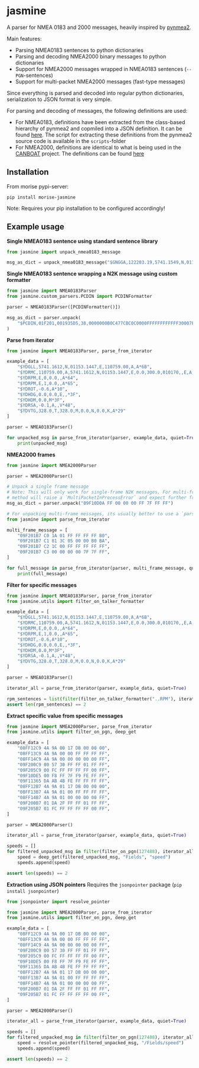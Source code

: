 # jasmine

A parser for NMEA 0183 and 2000 messages, heavily inspired by [pynmea2](https://github.com/Knio/pynmea2).

Main features:

* Parsing NMEA0183 sentences to python dictionaries
* Parsing and decoding NMEA2000 binary messages to python dictionaries
* Support for NMEA2000 messages wrapped in NMEA0183 sentences (``--PGN``-sentences)
* Support for multi-packet NMEA2000 messages (fast-type messages)

Since everything is parsed and decoded into regular python dictionaries, serialization to JSON format is very simple.

For parsing and decoding of messages, the following definitions are used:

- For NMEA0183, definitions have been extracted from the class-based hierarchy of pynmea2 and copmiled into a JSON definition. It can be found [here](https://github.com/RISE-MO/jasmine/blob/master/jasmine/nmea0183_sentence_formatters.json). The script for extracting these definitions from the pynmea2 source code is available in the ``scripts``-folder
- For NMEA2000, definitions are identical to what is being used in the [CANBOAT](https://github.com/canboat/canboat) project. The definitions can be found [here](https://github.com/RISE-MO/jasmine/blob/master/jasmine/nmea2000_pgn_specifications.json)

## Installation
From morise pypi-server:
```
pip install morise-jasmine
```

Note: Requires your pip installation to be configured accordingly!

## Example usage

**Single NMEA0183 sentence using standard sentence library**
```python
from jasmine import unpack_nmea0183_message

msg_as_dict = unpack_nmea0183_message("$GNGGA,122203.19,5741.1549,N,01153.1748,E,4,37,0.5,4.03,M,35.78,M,,*72")
```
**Single NMEA0183 sentence wrapping a N2K message using custom formatter**
```python
from jasmine import NMEA0183Parser
from jasmine.custom_parsers.PCDIN import PCDINFormatter

parser = NMEA0183Parser([PCDINFormatter()])

msg_as_dict = parser.unpack(
    "$PCDIN,01F201,001935D5,38,0000000B0C477CBC0C0000FFFFFFFFFFFF30007F000000000000*26"
)
```

**Parse from iterator**
```python
from jasmine import NMEA0183Parser, parse_from_iterator

example_data = [
    "$YDGLL,5741.1612,N,01153.1447,E,110759.00,A,A*6B",
    "$YDRMC,110759.00,A,5741.1612,N,01153.1447,E,0.0,300.0,010170,,E,A,C*72",
    "$YDRPM,E,0,0.0,,A*64",
    "$YDRPM,E,1,0.0,,A*65",
    "$YDROT,-0.6,A*10",
    "$YDHDG,0.0,0.0,E,,*3F",
    "$YDHDM,0.0,M*3F",
    "$YDRSA,-0.1,A,,V*48",
    "$YDVTG,328.0,T,328.0,M,0.0,N,0.0,K,A*29"
]

parser = NMEA0183Parser()

for unpacked_msg in parse_from_iterator(parser, example_data, quiet=True):
    print(unpacked_msg)
```

**NMEA2000 frames**
```python
from jasmine import NMEA2000Parser

parser = NMEA2000Parser()

# Unpack a single frame message
# Note: This will only work for single-frame N2K messages. For multi-frame messages, the unpack
# method will raise a `MultiPacketInProcessError` and expect further frames to be provided
msg_as_dict = parser.unpack("09F10D0A FF 00 00 00 FF 7F FF FF")

# For unpacking multi-frame messages, its usually better to use a `parse_from_iterator` setup, such as:
from jasmine import parse_from_iterator

multi_frame_message = [
    "09F201B7 C0 1A 01 FF FF FF FF B0",
    "09F201B7 C1 81 3C 05 00 00 B0 BA",
    "09F201B7 C2 1C 00 FF FF FF FF FF",
    "09F201B7 C3 00 00 00 00 7F 7F FF",
]

for full_message in parse_from_iterator(parser, multi_frame_message, quiet=True):
    print(full_message)

```

**Filter for specific messages**
```python
from jasmine import NMEA0183Parser, parse_from_iterator
from jasmine.utils import filter_on_talker_formatter

example_data = [
    "$YDGLL,5741.1612,N,01153.1447,E,110759.00,A,A*6B",
    "$YDRMC,110759.00,A,5741.1612,N,01153.1447,E,0.0,300.0,010170,,E,A,C*72",
    "$YDRPM,E,0,0.0,,A*64",
    "$YDRPM,E,1,0.0,,A*65",
    "$YDROT,-0.6,A*10",
    "$YDHDG,0.0,0.0,E,,*3F",
    "$YDHDM,0.0,M*3F",
    "$YDRSA,-0.1,A,,V*48",
    "$YDVTG,328.0,T,328.0,M,0.0,N,0.0,K,A*29"
]

parser = NMEA0183Parser()

iterator_all = parse_from_iterator(parser, example_data, quiet=True)

rpm_sentences = list(filter(filter_on_talker_formatter("..RPM"), iterator_all))
assert len(rpm_sentences) == 2
```

**Extract specific value from specific messages**
```python
from jasmine import NMEA2000Parser, parse_from_iterator
from jasmine.utils import filter_on_pgn, deep_get

example_data = [
    "08FF12C9 4A 9A 00 17 DB 00 00 00",
    "08FF13C9 4A 9A 00 00 FF FF FF FF",
    "08FF14C9 4A 9A 00 00 00 00 00 FF",
    "09F200C9 00 57 30 FF FF 01 FF FF",
    "09F205C9 00 FC FF FF FF FF 00 FF",
    "09F10DE5 00 F8 FF 7F F9 FE FF FF",
    "09F11365 DA AB 4B FE FF FF FF FF",
    "08FF12B7 4A 9A 01 17 DB 00 00 00",
    "08FF13B7 4A 9A 01 00 FF FF FF FF",
    "08FF14B7 4A 9A 01 00 00 00 00 FF",
    "09F200B7 01 DA 2F FF FF 01 FF FF",
    "09F205B7 01 FC FF FF FF FF 00 FF",
]

parser = NMEA2000Parser()

iterator_all = parse_from_iterator(parser, example_data, quiet=True)

speeds = []
for filtered_unpacked_msg in filter(filter_on_pgn(127488), iterator_all):
    speed = deep_get(filtered_unpacked_msg, "Fields", "speed")
    speeds.append(speed)

assert len(speeds) == 2
```

**Extraction using JSON pointers**
Requires the `jsonpointer` package (`pip install jsonpointer`)
```python
from jsonpointer import resolve_pointer

from jasmine import NMEA2000Parser, parse_from_iterator
from jasmine.utils import filter_on_pgn, deep_get

example_data = [
    "08FF12C9 4A 9A 00 17 DB 00 00 00",
    "08FF13C9 4A 9A 00 00 FF FF FF FF",
    "08FF14C9 4A 9A 00 00 00 00 00 FF",
    "09F200C9 00 57 30 FF FF 01 FF FF",
    "09F205C9 00 FC FF FF FF FF 00 FF",
    "09F10DE5 00 F8 FF 7F F9 FE FF FF",
    "09F11365 DA AB 4B FE FF FF FF FF",
    "08FF12B7 4A 9A 01 17 DB 00 00 00",
    "08FF13B7 4A 9A 01 00 FF FF FF FF",
    "08FF14B7 4A 9A 01 00 00 00 00 FF",
    "09F200B7 01 DA 2F FF FF 01 FF FF",
    "09F205B7 01 FC FF FF FF FF 00 FF",
]

parser = NMEA2000Parser()

iterator_all = parse_from_iterator(parser, example_data, quiet=True)

speeds = []
for filtered_unpacked_msg in filter(filter_on_pgn(127488), iterator_all):
    speed = resolve_pointer(filtered_unpacked_msg, "/Fields/speed")
    speeds.append(speed)

assert len(speeds) == 2
```

